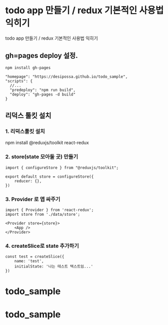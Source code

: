 # todo app 만들기 / redux 기본적인 사용법 익히기


todo app 만들기 / redux 기본적인 사용법 익히기

## gh=pages deploy 설정.

```
npm install gh-pages
```



```
"homepage": "https://desipossa.github.io/todo_sample",
"scripts": {
  //...
  "predeploy": "npm run build",
  "deploy": "gh-pages -d build"
}
```


## 리덕스 툴킷 설치

### 1. 리덕스툴킷 설치
npm install @reduxjs/toolkit react-redux


### 2. store(state 모아둘 곳) 만들기

```
import { configureStore } from "@reduxjs/toolkit";

export default store = configureStore({
    reducer: {},
})
```


### 3. Provider 로 앱 싸주기

```
import { Provider } from 'react-redux';
import store from './data/store';

<Provider store={store}>
    <App />
</Provider>
```

### 4. createSlice로 state 추가하기

```
const test = createSlice({
    name: 'test',
    initialState: '나는 테스트 텍스트임...'
})
```
# todo_sample
# todo_sample
